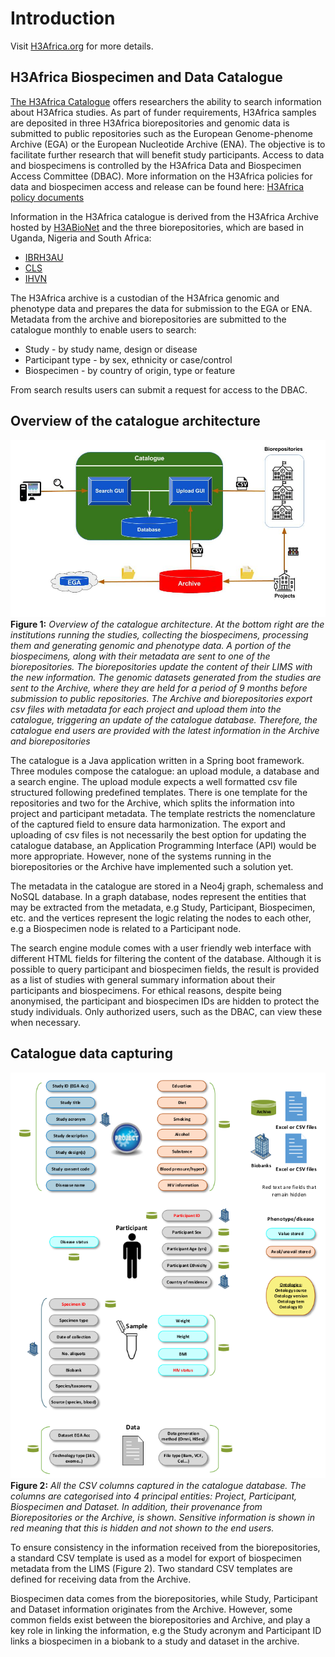 # Introduction

Visit [H3Africa.org](https://h3africa.org/) for more details.

## H3Africa Biospecimen and Data Catalogue

[The H3Africa Catalogue](https://h3acatalog.sanbi.ac.za/) offers researchers the ability to search information about 
H3Africa studies. As part of funder requirements, H3Africa samples are deposited in three H3Africa biorepositories and 
genomic data is submitted to public repositories such as the European Genome-phenome Archive (EGA) or the European 
Nucleotide Archive (ENA). The objective is to facilitate further research that will benefit study participants. Access 
to data and biospecimens is controlled by the H3Africa Data and Biospecimen Access Committee (DBAC). More information 
on the H3Africa policies for data and biospecimen access and release can be found here: 
[H3Africa policy documents](https://www.h3africa.org/consortium/documents)

Information in the H3Africa catalogue is derived from the H3Africa Archive hosted by 
[H3ABioNet](https://www.h3abionet.org/) and the three biorepositories, which are based in Uganda, Nigeria and 
South Africa: 

* [IBRH3AU](http://www.ibru.mak.ac.ug/)
* [CLS](http://www.cls.co.za/)
* [IHVN](http://www.ihvnigeria.org/)

The H3Africa archive is a custodian of the H3Africa genomic and phenotype data and prepares the data for submission to 
the EGA or ENA. Metadata from the archive and biorepositories are submitted to the catalogue monthly to enable users 
to search:

* Study - by study name, design or disease
* Participant type - by sex, ethnicity or case/control
* Biospecimen - by country of origin, type or feature

From search results users can submit a request for access to the DBAC.

## Overview of the catalogue architecture

![Diagram](img/highview.jpg)
**Figure 1:** *Overview of the catalogue architecture. At the bottom right are the institutions running the studies, 
collecting the biospecimens, processing them and generating genomic and phenotype data. A portion of the biospecimens, 
along with their metadata are sent to one of the biorepositories. The biorepositories update the content of their LIMS 
with the new information. The genomic datasets generated from the studies are sent to the Archive, where they are held
for a period of 9 months before submission to public repositories. The Archive and biorepositories export csv files 
with metadata for each project and upload them into the catalogue, triggering an update of the catalogue database. 
Therefore, the catalogue end users are provided with the latest information in the Archive and biorepositories*

The catalogue is a Java application written in a Spring boot framework. Three modules compose the catalogue: an upload 
module, a database and a search engine. The upload module expects a well formatted csv file structured following 
predefined templates. There is one template for the repositories and two for the Archive, which splits the information 
into project and participant metadata. The template restricts the nomenclature of the captured field to ensure data 
harmonization. The export and uploading of csv files is not necessarily the best option for updating the catalogue 
database, an Application Programming Interface (API) would be more appropriate. However, none of the systems running 
in the biorepositories or the Archive have implemented such a solution yet.

The metadata in the catalogue are stored in a Neo4j graph, schemaless and NoSQL database. In a graph database, nodes 
represent the entities that may be extracted from the metadata, e.g Study, Participant, Biospecimen, etc. and the 
vertices represent the logic relating the nodes to each other, e.g a Biospecimen node is related to a Participant node.

The search engine module comes with a user friendly web interface with different HTML fields for filtering the content
of the database. Although it is possible to query participant and biospecimen fields, the result is provided as a 
list of studies with general summary information about their participants and biospecimens. For ethical reasons, 
despite being anonymised, the participant and biospecimen IDs are hidden to protect the study individuals. Only 
authorized users, such as the DBAC, can view these when necessary.


## Catalogue data capturing

![Data](img/columns.png)
**Figure 2:** 
*All the CSV columns captured in the catalogue database. The columns are categorised into 4 principal entities: Project,
Participant, Biospecimen and Dataset. In addition, their provenance from Biorepositories or the Archive, is shown. 
Sensitive information is shown in red meaning that this is hidden and not shown to the end users.*

To ensure consistency in the information received from the biorepositories, a standard CSV template is used as a model 
for export of biospecimen metadata from the LIMS (Figure 2). Two standard CSV templates are defined for receiving data 
from the Archive.
  
Biospecimen data comes from the biorepositories, while Study, Participant and Dataset information originates from the 
Archive. However, some common fields exist between the biorepositories and Archive, and play a key role in linking the 
information, e.g the Study acronym and Participant ID links a biospecimen in a biobank to a study and dataset in 
the archive. 
